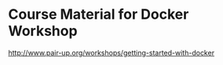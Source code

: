 Course Material for Docker Workshop
===================================

<http://www.pair-up.org/workshops/getting-started-with-docker>

